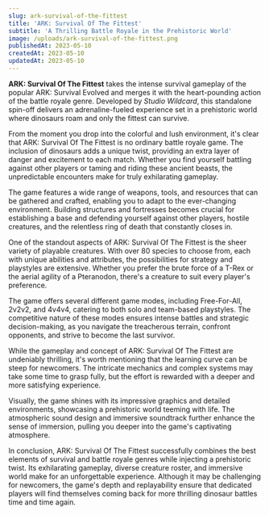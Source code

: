 ```yaml
---
slug: ark-survival-of-the-fittest
title: 'ARK: Survival Of The Fittest'
subtitle: 'A Thrilling Battle Royale in the Prehistoric World'
image: /uploads/ark-survival-of-the-fittest.png
publishedAt: 2023-05-10
createdAt: 2023-05-10
updatedAt: 2023-05-10
---
```


**ARK: Survival Of The Fittest** takes the intense survival gameplay of the popular ARK: Survival Evolved and merges it with the heart-pounding action of the battle royale genre. Developed by _Studio Wildcard_, this standalone spin-off delivers an adrenaline-fueled experience set in a prehistoric world where dinosaurs roam and only the fittest can survive.

From the moment you drop into the colorful and lush environment, it's clear that ARK: Survival Of The Fittest is no ordinary battle royale game. The inclusion of dinosaurs adds a unique twist, providing an extra layer of danger and excitement to each match. Whether you find yourself battling against other players or taming and riding these ancient beasts, the unpredictable encounters make for truly exhilarating gameplay.

The game features a wide range of weapons, tools, and resources that can be gathered and crafted, enabling you to adapt to the ever-changing environment. Building structures and fortresses becomes crucial for establishing a base and defending yourself against other players, hostile creatures, and the relentless ring of death that constantly closes in.

One of the standout aspects of ARK: Survival Of The Fittest is the sheer variety of playable creatures. With over 80 species to choose from, each with unique abilities and attributes, the possibilities for strategy and playstyles are extensive. Whether you prefer the brute force of a T-Rex or the aerial agility of a Pteranodon, there's a creature to suit every player's preference.

The game offers several different game modes, including Free-For-All, 2v2v2, and 4v4v4, catering to both solo and team-based playstyles. The competitive nature of these modes ensures intense battles and strategic decision-making, as you navigate the treacherous terrain, confront opponents, and strive to become the last survivor.

While the gameplay and concept of ARK: Survival Of The Fittest are undeniably thrilling, it's worth mentioning that the learning curve can be steep for newcomers. The intricate mechanics and complex systems may take some time to grasp fully, but the effort is rewarded with a deeper and more satisfying experience.

Visually, the game shines with its impressive graphics and detailed environments, showcasing a prehistoric world teeming with life. The atmospheric sound design and immersive soundtrack further enhance the sense of immersion, pulling you deeper into the game's captivating atmosphere.

In conclusion, ARK: Survival Of The Fittest successfully combines the best elements of survival and battle royale genres while injecting a prehistoric twist. Its exhilarating gameplay, diverse creature roster, and immersive world make for an unforgettable experience. Although it may be challenging for newcomers, the game's depth and replayability ensure that dedicated players will find themselves coming back for more thrilling dinosaur battles time and time again.
